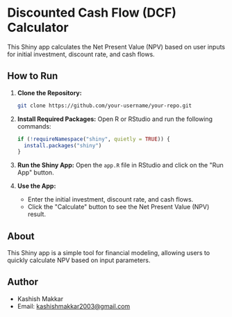 # Discounted Cash Flow (DCF) Calculator

This Shiny app calculates the Net Present Value (NPV) based on user inputs for initial investment, discount rate, and cash flows.

## How to Run

1. **Clone the Repository:** 
    ```bash
    git clone https://github.com/your-username/your-repo.git
    ```

2. **Install Required Packages:** 
    Open R or RStudio and run the following commands:
    ```R
    if (!requireNamespace("shiny", quietly = TRUE)) {
      install.packages("shiny")
    }
    ```

3. **Run the Shiny App:**
    Open the `app.R` file in RStudio and click on the "Run App" button.

4. **Use the App:**
    - Enter the initial investment, discount rate, and cash flows.
    - Click the "Calculate" button to see the Net Present Value (NPV) result.

## About

This Shiny app is a simple tool for financial modeling, allowing users to quickly calculate NPV based on input parameters.

## Author

- Kashish Makkar
- Email: kashishmakkar2003@gmail.com


